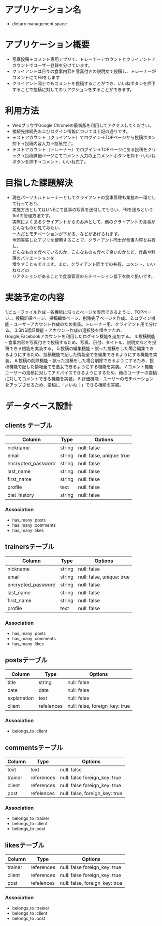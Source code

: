 # アプリケーション名
  - dietary management space

# アプリケーション概要
  - 写真投稿＋コメント専用アプリで、トレーナーアカウントとクライアントアカウントでユーザー登録を分けています。
  - クライアントは日々の食事内容を写真付きの説明文で投稿し、トレーナーがコメントにてFBをします
  - クライアント同士でもコメントを投稿することができ、いいねボタンを押下することで投稿に対してのリアクションをすることができます。


# 利用方法
  - WebブラウザGoogle Chromeの最新版を利用してアクセスしてください。
  - 接続先接続先およびログイン情報については上記の通りです。
  - テストアカウント（クライアント）でログイン→TOPページから投稿ボタン押下→投稿内容入力→投稿完了。
  - テストアカウント（トレーナー）でログイン→TOPページにある投稿をクリック→投稿詳細ページにてコメント入力の上コメントボタンを押下→いいねボタンを押下→コメント、いいね完了。

# 目指した課題解決
  - 現在パーソナルトレーナーとしてクライアントの食事管理も業務の一環として行っており、  
  実施方法としてはLINEにて食事の写真を送付してもらい、FBを送るという1to1の管理方法です。  
  実際によくあるクライアントからのお声として、他のクライアントの食事がどんなものか見てみたい、  
  一人だとモチベーションが下がる、などがあげられます。  
  今回実装したアプリを使用することで、クライアント同士が食事内容を共有し、  
  どんなものを食べているのか、こんなものも食べて良いのかなど、食品や料理のバリエーションを  
  増やすこともできます。また、クライアント同士での共有、コメント、いいねなどの  
  リアクションがあることで食事管理のモチベーション低下を防ぐ狙いです。

# 実装予定の内容
  1.ビューファイル作成
    - 各機能に沿ったページを表示できるように、TOPページ、、投稿詳細ページ、投稿編集ページ、削除完了ページを作成。
  2.ログイン機能
    - ユーザーアカウント作成のため実装。トレーナー用、クライアント用で分ける。
  3.SNS認証機能
    - アカウント作成の選択肢を増やすため、Google,Facebookアカウントを利用したログイン機能を追加する。
  4.投稿機能
    - 食事内容を写真付きで投稿するため、写真、日付、タイトル、説明文などを投稿できる機能を実装する。
  5.投稿の編集機能
    - 誤った投稿をした場合編集できるようにするため、投稿機能で記した情報全てを編集できるようにする機能を実装。
  6.投稿の削除機能
    - 誤った投稿をした場合削除できるようにするため、投稿機能で記した情報全てを悪女できるようにする機能を実装。
  7.コメント機能
    - ユーザーの投稿に対してアドバイスできるようにするため、他のユーザーの投稿に対してコメントできる機能を実装。
  8.評価機能
    - ユーザーのモチベーションをアップさせるため、投稿に「いいね！」できる機能を実装。


# データベース設計

## clients テーブル

| Column             | Type    | Options                   |
| ------------------ | ------- | ------------------------- |
| nickname           | string  | null: false               |
| email              | string  | null: false, unique: true |
| encrypted_password | string  | null: false               |
| last_name          | string  | null: false               |
| first_name         | string  | null: false               |
| profile            | text    | null: false               |
| diet_history       | string  | null: false               |

### Association

- has_many :posts
- has_many :comments
- has_many :likes

## trainersテーブル

| Column             | Type    | Options                   |
| ------------------ | ------- | ------------------------- |
| nickname           | string  | null: false               |
| email              | string  | null: false, unique: true |
| encrypted_password | string  | null: false               |
| last_name          | string  | null: false               |
| first_name         | string  | null: false               |
| profile            | text    | null: false               |

### Association

- has_many :posts
- has_many :comments
- has_many :likes

## postsテーブル

| Column      | Type        | Options                        |
| ----------- | ----------- | ------------------------------ |
| title       | string      | null: false                    |
| date        | date        | null: false                    |
| explanation | text        | null: false                    |
| client      | refelences  | null: false, foreign_key: true |

### Association

- belongs_to :client

## commentsテーブル

| Column  | Type       | Options                        |
| ------- | ---------- | ------------------------------ |
| text    | text       | null: false                    |
| trainer | references | null: false  foreign_key: true |
| client  | references | null: false  foreign_key: true |
| post    | refelences | null: false, foreign_key: true |

### Association

- belongs_to :trainer
- belongs_to :client
- belongs_to :post

## likesテーブル

| Column  | Type       | Options                        |
| ------- | ---------- | ------------------------------ |
| trainer | references | null: false  foreign_key: true |
| client  | references | null: false  foreign_key: true |
| post    | refelences | null: false, foreign_key: true |

### Association

- belongs_to :trainer
- belongs_to :client
- belongs_to :post